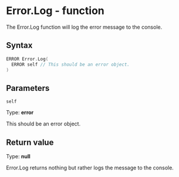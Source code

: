# Error.Log - function
The Error.Log function will log the error message to the console.

## Syntax
```c
ERROR Error.Log(
  ERROR self // This should be an error object.
)
```
## Parameters

`self`

Type: **error**

This should be an error object.
## Return value
Type: **null**

Error.Log returns nothing but rather logs the message to the console.